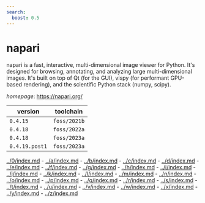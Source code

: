 ```yaml
---
search:
  boost: 0.5
---
```

# napari

napari is a fast, interactive, multi-dimensional image viewer for Python. It's   designed for browsing, annotating, and analyzing large multi-dimensional images. It's built on top of Qt (for the GUI), vispy (for performant GPU-based           rendering), and the scientific Python stack (numpy, scipy).

*homepage*: <https://napari.org/>

version | toolchain
--------|----------
``0.4.15`` | ``foss/2021b``
``0.4.18`` | ``foss/2022a``
``0.4.18`` | ``foss/2023a``
``0.4.19.post1`` | ``foss/2023a``

[../0/index.md](0) - [../a/index.md](a) - [../b/index.md](b) - [../c/index.md](c) - [../d/index.md](d) - [../e/index.md](e) - [../f/index.md](f) - [../g/index.md](g) - [../h/index.md](h) - [../i/index.md](i) - [../j/index.md](j) - [../k/index.md](k) - [../l/index.md](l) - [../m/index.md](m) - [../n/index.md](n) - [../o/index.md](o) - [../p/index.md](p) - [../q/index.md](q) - [../r/index.md](r) - [../s/index.md](s) - [../t/index.md](t) - [../u/index.md](u) - [../v/index.md](v) - [../w/index.md](w) - [../x/index.md](x) - [../y/index.md](y) - [../z/index.md](z)

